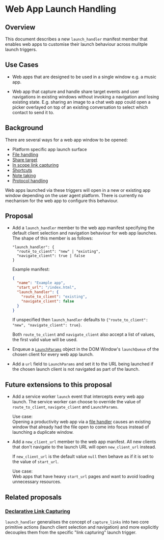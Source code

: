 # Web App Launch Handling

## Overview

This document describes a new `launch_handler` manifest member that enables
web apps to customise their launch behaviour across mulitple launch triggers.


## Use Cases

- Web apps that are designed to be used in a single window e.g. a music app.

- Web app that capture and handle share target events and user navigations
  in existing windows without invoking a navigation and losing existing state.
  E.g. sharing an image to a chat web app could open a picker overlayed on top
  of an existing conversation to select which contact to send it to.


## Background

There are several ways for a web app window to be opened:
- Platform specific app launch surface
- [File handling](https://github.com/WICG/file-handling/blob/main/explainer.md)
- [Share target](https://w3c.github.io/web-share-target/)
- [In scope link capturing](https://github.com/WICG/sw-launch/blob/master/declarative_link_capturing.md)
- [Shortcuts](https://www.w3.org/TR/appmanifest/#dfn-shortcuts)
- [Note taking](https://wicg.github.io/manifest-incubations/index.html#note_taking-member)
- [Protocol handling](https://github.com/MicrosoftEdge/MSEdgeExplainers/blob/main/URLProtocolHandler/explainer.md)

Web apps launched via these triggers will open in a new or existing app window
depending on the user agent platform. There is currently no mechanism for the
web app to configure this behaviour.


## Proposal

- Add a `launch_handler` member to the web app manifest specifying the default
  client selection and navigation behaviour for web app launches.
  The shape of this member is as follows:
  ```
  "launch_handler": {
    "route_to_client": "new" | "existing",
    "navigate_client": true | false
  }
  ```

  Example manifest:
  ```json
  {
    "name": "Example app",
    "start_url": "/index.html",
    "launch_handler": {
      "route_to_client": "existing",
      "navigate_client": false
    }
  }
  ```

  If unspecified then `launch_handler` defaults to
  `{"route_to_client": "new", "navigate_client": true}`.

  Both `route_to_client` and `navigate_client` also accept a list of values, the
  first valid value will be used.

- Enqueue a [`LaunchParams`](
  https://github.com/WICG/file-handling/blob/main/explainer.md#launch)
  object in the DOM Window's `launchQueue` of the chosen client for every web
  app launch.

- Add a `url` field to `LaunchParams` and set it to the URL being launched if
  the chosen launch client is not navigated as part of the launch.


## Future extensions to this proposal

- Add a service worker `launch` event that intercepts every web app launch.
  The service worker can choose to override the value of `route_to_client`,
  `navigate_client` and `LaunchParams`.

  Use case:\
  Opening a productivity web app via a
  [file handler](https://github.com/WICG/file-handling/blob/main/explainer.md)
  causes an existing window that already had the file open to come into focus
  instead of launching a duplicate window.

- Add a `new_client_url` member to the web app manifest. All new clients that
  don't navigate to the launch URL will open `new_client_url` instead.

  If `new_client_url` is the default value `null` then behave as if it is set to
  the value of `start_url`.

  Use case:\
  Web apps that have heavy `start_url` pages and want to avoid loading
  unnecessary resources.


## Related proposals

### [Declarative Link Capturing](https://github.com/WICG/sw-launch/blob/main/declarative_link_capturing.md)

`launch_handler` generalises the concept of `capture_links` into two core
primitive actions (launch client selection and navigation) and more explicitly
decouples them from the specific "link capturing" launch trigger.
